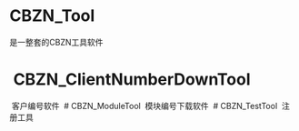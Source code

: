 # CBZN_Tool
 是一整套的CBZN工具软件
 #  CBZN_ClientNumberDownTool
  客户编号软件
  # CBZN_ModuleTool
  模块编号下载软件
  # CBZN_TestTool
  注册工具
